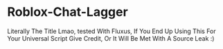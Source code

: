 # Roblox-Chat-Lagger
Literally The Title Lmao, tested With Fluxus, 
If You End Up Using This For Your Universal Script Give Credit, Or It Will Be Met With A Source Leak :)

